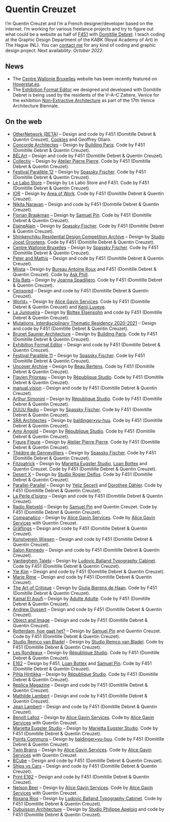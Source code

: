 # Quentin Creuzet

I’m Quentin Creuzet and I’m a French designer/developer based on the internet. I’m working for various freelance projects and try to figure out what could be a website as half of [F451](https://f451.faith) with [Domitille Debret](http://domitilledebret.net). I teach coding at the Graphic Design Department of the KABK (Royal Academy of Art) in The Hague (NL).
You can [contact me](mailto:quentin@f451.faith) for any kind of coding and graphic design project. Next availability: _October 2022_.

## News

- The [Centre Wallonie Bruxelles](https://cwb.fr) website has been recently featured on [Hoverstat.es](https://www.hoverstat.es/features/centre-wallonie-bruxelles).
- The [Exhibition Format Editor](http://exhibition-format-editor.v-a-c.org) we designed and developed with Domitille Debret is being used by the residents of the V–A–C Zattere, Venice for the exhibition [Non-Extractive Architecture](https://v-a-c.org/en/non-extractive-architecture) as part of the 17th Venice Architecture Biennale.

## On the web

- [OtherNetwork (BETA)](http://othernetwork.io) – Design and code by F451 (Domitille Debret & Quentin Creuzet), [Cookies](https://cookies.lol) and Geoffrey Oliaro.
- [Concorde Architectes](https://concorde-a-u.com) – Design by [Building Paris](http://buildingparis.fr). Code by F451 (Domitille Debret & Quentin Creuzet).
- [BÉLArt](https://bel.art) – Design and code by F451 (Domitille Debret & Quentin Creuzet).
- [Collectiv](https://collectiv.paris) – Design by [Atelier Pierre Pierre](http://pierre-pierre.com). Code by F451 (Domitille Debret & Quentin Creuzet).
- [Festival Parallèle 12](https://festival12.plateformeparallele.com) – Design by [Spassky Fischer](http://spassky-fischer.fr). Code by F451 (Domitille Debret & Quentin Creuzet).
- [Le Labo Store](https://lelabostore.com) – Design by Le Labo Store and F451. Code by F451 (Domitille Debret & Quentin Creuzet).
- [IOR](https://i-o-r.online) – Design by [Area of Work](https://area-of.work). Code by F451 (Domitille Debret & Quentin Creuzet).
- [Nikita Narayan](https://nikita-narayan.com) – Design and code by F451 (Domitille Debret & Quentin Creuzet).
- [Florian Braakman](https://florianbraakman.nl) – Design by [Samuel Pin](http://samuelpin.fr). Code by F451 (Domitille Debret & Quentin Creuzet).
- [ElaineAlain](https://elainealain.fr) – Design by [Spassky Fischer](http://spassky-fischer.fr). Code by F451 (Domitille Debret & Quentin Creuzet).
- [Shinkenchiku Residential Design Competition Archive](https://callforlostentries.com) – Design by [Studio Joost Grootens](https://www.joostgrootens.nl). Code by F451 (Domitille Debret & Quentin Creuzet).
- [Centre Wallonie Bruxelles](https://cwb.fr) – Design by [Spassky Fischer](http://spassky-fischer.fr). Code by F451 (Domitille Debret & Quentin Creuzet).
- [Peter and Mathis](https://peterandmathis.net) – Design and code by F451 (Domitille Debret & Quentin Creuzet).
- [Miista](https://www.miista.com) – Design by [Bureau Antoine Roux](https://bureauantoineroux.com) and F451 (Domitille Debret & Quentin Creuzet). Code by [Ask Phill](https://www.askphill.com).
- [Ella Bats](https://ella-bats.com) – Design by [Joanna Spadiliero](https://joanna-spadiliero.com). Code by F451 (Domitille Debret & Quentin Creuzet).
- [Censored](https://censoredmagazine.fr) – Design and code by F451 (Domitille Debret & Quentin Creuzet).
- [World+](https://worldplus.fr) – Design by [Alice Gavin Services](http://alicegavin.xyz). Code by F451 (Domitille Debret & Quentin Creuzet) and [Kenji Luyeye](https://kenjiluyeye.com).
- [La Junqueira](https://lajunqueira.org) – Design by [Bottex Elsensohn](https://www.instagram.com/bottexelsensohn) and code by F451 (Domitille Debret & Quentin Creuzet).
- [Mutations, Interdisciplinary Thematic Residency 2020-2021](http://www.mutationen.akademie-solitude.de) – Design and code by F451 (Domitille Debret & Quentin Creuzet).
- [Brunet Saunier Architecture](https://brunet-saunier.com) – Design by [Building Paris](http://buildingparis.fr). Code by F451 (Domitille Debret & Quentin Creuzet).
- [Exhibition Format Editor](http://exhibition-format-editor.v-a-c.org) – Design and code by F451 (Domitille Debret & Quentin Creuzet).
- [Festival Parallèle 11](https://festival11.plateformeparallele.com) – Design by [Spassky Fischer](http://spassky-fischer.fr). Code by F451 (Domitille Debret & Quentin Creuzet).
- [Uncover Archive](https://uncoverarchive.com) – Design by [Beau Bertens](http://beaubertens.nl). Code by F451 (Domitille Debret & Quentin Creuzet).
- [Flavien Prioreau](https://flavienprioreau.com) – Design by [République Studio](https://www.republique.studio). Code by F451 (Domitille Debret & Quentin Creuzet).
- [manual.vision](https://manual.vision) – Design and code by F451 (Domitille Debret & Quentin Creuzet).
- [Arthur Simonini](https://arthursimonini.com) – Design by [République Studio](https://www.republique.studio). Code by F451 (Domitille Debret & Quentin Creuzet).
- [DUUU Radio](https://duuuradio.fr) – Design by [Spassky Fischer](http://spassky-fischer.fr). Code by F451 (Domitille Debret & Quentin Creuzet).
- [SRA Architectes](https://sra-architectes.com) – Design by [baldinger•vu-huu](http://www.baldingervuhuu.com). Code by F451 (Domitille Debret & Quentin Creuzet).
- [Amy Angold](https://amyangold.com) – Design by [République Studio](https://www.republique.studio). Code by F451 (Domitille Debret & Quentin Creuzet).
- [Figure Figure](https://figurefigure.fr) – Design by [Atelier Pierre Pierre](http://pierre-pierre.com). Code by F451 (Domitille Debret & Quentin Creuzet).
- [Théâtre de Gennevilliers](https://theatredegennevilliers.fr) – Design by [Spassky Fischer](http://spassky-fischer.fr). Code by F451 (Domitille Debret & Quentin Creuzet).
- [Fitzpatrick](https://fitzpatrick.gallery) – Design by [Marietta Eugster Studio](https://mariettaeugster.com), [Loan Bottex](https://loanbottex.tumblr.com) and Quentin Creuzet. Code by F451 (Domitille Debret & Quentin Creuzet).
- [Desert X](https://desertx.org) – Design by [Studio Rogier Delfos](https://rogierdelfos.net). Code by F451 (Domitille Debret & Quentin Creuzet).
- [Parallel-Parallel](https://parallel-parallel.com) – Design by [Yeliz Secerli](http://yelizsecerli.com) and [Dorothee Dähler](https://dorotheedaehler.ch). Code by F451 (Domitille Debret & Quentin Creuzet).
- [La Perle d’Isigny](https://laperledisigny.fr) – Design and code by F451 (Domitille Debret & Quentin Creuzet).
- [Radio Rietveld](https://radio.rietveldacademie.nl) – Design by [Samuel Pin](http://samuelpin.fr) and Quentin Creuzet. Code by F451 (Domitille Debret & Quentin Creuzet).
- [Companatico](https://companatico.com) – Design by [Alice Gavin Services](http://alicegavin.xyz). Code by [Alice Gavin Services](http://alicegavin.xyz) with Quentin Creuzet.
- [Gräflings](https://grafling.org) – Design and code by F451 (Domitille Debret & Quentin Creuzet).
- [Kunstverein Wiesen](http://kunstverein-wiesen.de) – Design and code by F451 (Domitille Debret & Quentin Creuzet).
- [Salon Kennedy](http://salonkennedy.de) – Design and code by F451 (Domitille Debret & Quentin Creuzet).
- [Vantieghem Talebi](https://vantieghemtalebi.com) – Design by [Ludovic Balland Typography Cabinet](http://ludovic-balland.com). Code by F451 (Domitille Debret & Quentin Creuzet).
- [Yie Kim](https://yiekim.com) – Design and code by F451 (Domitille Debret & Quentin Creuzet).
- [Marie Rime](https://marierime.com) – Design and code by F451 (Domitille Debret & Quentin Creuzet).
- [The Art of Critique](https://theartofcritique.rietveldacademie.nl) – Design by [Giulia Bierens de Haan](https://www.giuliabierensdehaan.com). Code by F451 (Domitille Debret & Quentin Creuzet).
- [Kamal El Aoufi](https://kamalelaoufi.com) – Design by [Adulte Adulte](http://www.adulte-adulte.fr). Code by F451 (Domitille Debret & Quentin Creuzet).
- [Andrew Dussert](http://andrewdussert.com) – Design and code by F451 (Domitille Debret & Quentin Creuzet).
- [Object and Image](https://object-image.com) – Design and code by F451 (Domitille Debret & Quentin Creuzet).
- [Rotterdam, hoe gaat het?](https://rotterdamhoegaathet.nl) – Design by [Samuel Pin](http://samuelpin.fr) and Quentin Creuzet. Code by F451 (Domitille Debret & Quentin Creuzet).
- [Studio Remco van Bladel](https://remcovanbladel.nl) – Design by [Studio Remco van Bladel](https://remcovanbladel.nl). Code by F451 (Domitille Debret & Quentin Creuzet).
- [Les Rondeaux](https://lesrondeaux.fr) – Design by [République Studio](https://www.republique.studio). Code by F451 (Domitille Debret & Quentin Creuzet).
- [E162](http://e162.eu) – Design by F451, [Loan Bottex](https://loanbottex.tumblr.com) and [Samuel Pin](http://samuelpin.fr). Code by F451 (Domitille Debret & Quentin Creuzet).
- [Pihla Hintikka](https://pihlahintikka.com) – Design by [République Studio](https://www.republique.studio). Code by F451 (Domitille Debret & Quentin Creuzet).
- [Replica Magazine](http://replica-magazine.com) – Design and code by F451 (Domitille Debret & Quentin Creuzet).
- [Mathilde Lambert](http://mathildelambert.com) – Design and code by F451 (Domitille Debret & Quentin Creuzet).
- [Jean Lambert](http://www.jeanlambert.com) – Design and code by F451 (Domitille Debret & Quentin Creuzet).
- [Benoît Lalloz](https://benoitlalloz.com) – Design by [Alice Gavin Services](http://alicegavin.xyz). Code by [Alice Gavin Services](http://alicegavin.xyz) with Quentin Creuzet.
- [Marietta Eugster Studio](https://mariettaeugster.com) – Design by [Marietta Eugster Studio](https://mariettaeugster.com). Code by F451 (Domitille Debret & Quentin Creuzet).
- [Points Communs](https://points-communs.com) – Design by [baldinger•vu-huu](http://www.baldingervuhuu.com). Code by F451 (Domitille Debret & Quentin Creuzet).
- [Twin Brains](https://twinbrainsfilms.com) – Design by [Alice Gavin Services](http://alicegavin.xyz). Code by [Alice Gavin Services](http://alicegavin.xyz) with Quentin Creuzet.
- [BCube](https://bcube.fr) – Design and code by F451 (Domitille Debret & Quentin Creuzet).
- [Ships vs Cars](http://www.shipsvscars.info) – Design and code by F451 (Domitille Debret & Quentin Creuzet).
- [Print E162](http://print.e162.eu) – Design and code by F451 (Domitille Debret & Quentin Creuzet).
- [Nelson Beer](http://nelsonbeer.net) – Design by [Alice Gavin Services](http://alicegavin.xyz). Code by [Alice Gavin Services](http://alicegavin.xyz) with Quentin Creuzet.
- [Roxana Rios](https://roxana-rios.com) – Design by [Ludovic Balland Typography Cabinet](http://ludovic-balland.com). Code by F451 (Domitille Debret & Quentin Creuzet).
- [Dubuisson Architecture](http://dubuisson-architecture.com) – Design by [Studio Philippe Apeloig](http://apeloig.com) and code by F451 (Domitille Debret & Quentin Creuzet).
